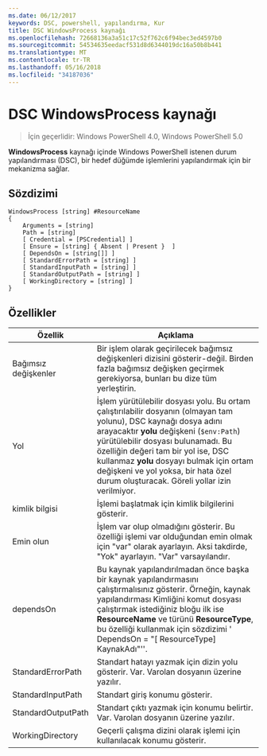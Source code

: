 ```yaml
---
ms.date: 06/12/2017
keywords: DSC, powershell, yapılandırma, Kur
title: DSC WindowsProcess kaynağı
ms.openlocfilehash: 72668136a3a51c17c52f762c6f94bec3ed4597b0
ms.sourcegitcommit: 54534635eedacf531d8d6344019dc16a50b8b441
ms.translationtype: MT
ms.contentlocale: tr-TR
ms.lasthandoff: 05/16/2018
ms.locfileid: "34187036"
---
```

# <a name="dsc-windowsprocess-resource"></a>DSC WindowsProcess kaynağı

> İçin geçerlidir: Windows PowerShell 4.0, Windows PowerShell 5.0

**WindowsProcess** kaynağı içinde Windows PowerShell istenen durum yapılandırması (DSC), bir hedef düğümde işlemlerini yapılandırmak için bir mekanizma sağlar.

## <a name="syntax"></a>Sözdizimi

```
WindowsProcess [string] #ResourceName
{
    Arguments = [string]
    Path = [string]
    [ Credential = [PSCredential] ]
    [ Ensure = [string] { Absent | Present }  ]
    [ DependsOn = [string[]] ]
    [ StandardErrorPath = [string] ]
    [ StandardInputPath = [string] ]
    [ StandardOutputPath = [string] ]
    [ WorkingDirectory = [string] ]
}
```

## <a name="properties"></a>Özellikler
|  Özellik  |  Açıklama   |
|---|---|
| Bağımsız değişkenler| Bir işlem olarak geçirilecek bağımsız değişkenleri dizisini gösterir-değil. Birden fazla bağımsız değişken geçirmek gerekiyorsa, bunları bu dize tüm yerleştirin.|
| Yol| İşlem yürütülebilir dosyası yolu. Bu ortam çalıştırılabilir dosyanın (olmayan tam yolunu), DSC kaynağı dosya adını arayacaktır **yolu** değişkeni (`$env:Path`) yürütülebilir dosyası bulunamadı. Bu özelliğin değeri tam bir yol ise, DSC kullanmaz **yolu** dosyayı bulmak için ortam değişkeni ve yol yoksa, bir hata özel durum oluşturacak. Göreli yollar izin verilmiyor.|
| kimlik bilgisi| İşlemi başlatmak için kimlik bilgilerini gösterir.|
| Emin olun| İşlem var olup olmadığını gösterir. Bu özelliği işlemi var olduğundan emin olmak için "var" olarak ayarlayın. Aksi takdirde, "Yok" ayarlayın. "Var" varsayılandır.|
| dependsOn | Bu kaynak yapılandırılmadan önce başka bir kaynak yapılandırmasını çalıştırmalısınız gösterir. Örneğin, kaynak yapılandırması Kimliğini komut dosyası çalıştırmak istediğiniz bloğu ilk ise __ResourceName__ ve türünü __ResourceType__, bu özelliği kullanmak için sözdizimi ' DependsOn = "[ ResourceType] KaynakAdı"''.|
| StandardErrorPath| Standart hatayı yazmak için dizin yolu gösterir. Var. Varolan dosyanın üzerine yazılır.|
| StandardInputPath| Standart giriş konumu gösterir.|
| StandardOutputPath| Standart çıktı yazmak için konumu belirtir. Var. Varolan dosyanın üzerine yazılır.|
| WorkingDirectory| Geçerli çalışma dizini olarak işlemi için kullanılacak konumu gösterir.|